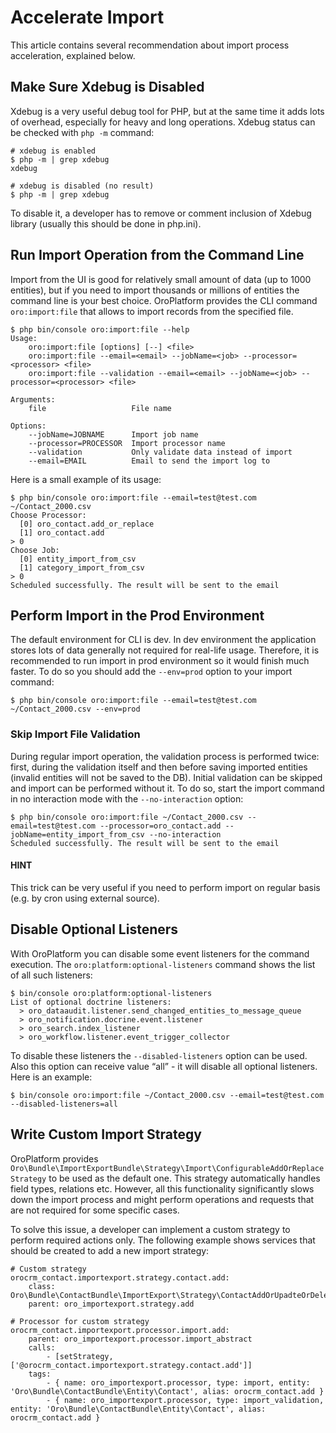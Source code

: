 <a id="index-0"></a>

# Accelerate Import

This article contains several recommendation about import process acceleration, explained below.

## Make Sure Xdebug is Disabled

Xdebug is a very useful debug tool for PHP, but at the same time it adds lots of overhead, especially for heavy and long
operations. Xdebug status can be checked with `php -m` command:

```none
# xdebug is enabled
$ php -m | grep xdebug
xdebug

# xdebug is disabled (no result)
$ php -m | grep xdebug
```

To disable it, a developer has to remove or comment inclusion of Xdebug library (usually this should be done in
php.ini).

## Run Import Operation from the Command Line

Import from the UI is good for relatively small amount of data (up to 1000 entities), but if you need to import thousands
or millions of entities the command line is your best choice. OroPlatform provides the CLI command `oro:import:file`
that allows to import records from the specified file.

```none
$ php bin/console oro:import:file --help
Usage:
    oro:import:file [options] [--] <file>
    oro:import:file --email=<email> --jobName=<job> --processor=<processor> <file>
    oro:import:file --validation --email=<email> --jobName=<job> --processor=<processor> <file>

Arguments:
    file                   File name

Options:
    --jobName=JOBNAME      Import job name
    --processor=PROCESSOR  Import processor name
    --validation           Only validate data instead of import
    --email=EMAIL          Email to send the import log to
```

Here is a small example of its usage:

```none
$ php bin/console oro:import:file --email=test@test.com ~/Contact_2000.csv
Choose Processor:
  [0] oro_contact.add_or_replace
  [1] oro_contact.add
> 0
Choose Job:
  [0] entity_import_from_csv
  [1] category_import_from_csv
> 0
Scheduled successfully. The result will be sent to the email
```

## Perform Import in the Prod Environment

The default environment for CLI is dev. In dev environment the application stores lots of data generally not required for real-life usage.
Therefore, it is recommended to run import in prod environment so it would finish much faster. To do so you should add
the `--env=prod` option to your import command:

```none
$ php bin/console oro:import:file --email=test@test.com ~/Contact_2000.csv --env=prod
```

### Skip Import File Validation

During regular import operation, the validation process is performed twice: first, during the validation itself and then
before saving imported entities (invalid entities will not be saved to the DB). Initial validation can be skipped and
import can be performed without it. To do so, start the import command in no interaction mode with the `--no-interaction` option:

```none
$ php bin/console oro:import:file ~/Contact_2000.csv --email=test@test.com --processor=oro_contact.add --jobName=entity_import_from_csv --no-interaction
Scheduled successfully. The result will be sent to the email
```

#### HINT
This trick can be very useful if you need to perform import on regular basis (e.g. by cron using external source).

## Disable Optional Listeners

With OroPlatform you can disable some event listeners for the command execution. The `oro:platform:optional-listeners`
command shows the list of all such listeners:

```none
$ bin/console oro:platform:optional-listeners
List of optional doctrine listeners:
  > oro_dataaudit.listener.send_changed_entities_to_message_queue
  > oro_notification.docrine.event.listener
  > oro_search.index_listener
  > oro_workflow.listener.event_trigger_collector
```

To disable these listeners the `--disabled-listeners` option can be used. Also this option can receive value “all” -
it will disable all optional listeners. Here is an example:

```none
$ bin/console oro:import:file ~/Contact_2000.csv --email=test@test.com --disabled-listeners=all
```

## Write Custom Import Strategy

OroPlatform provides `Oro\Bundle\ImportExportBundle\Strategy\Import\ConfigurableAddOrReplaceStrategy`
to be used as the default one. This strategy automatically handles field types, relations etc.
However, all this functionality significantly slows down the import process and might perform
operations and requests that are not required for some specific cases.

To solve this issue, a developer can implement a custom strategy to perform required actions only.
The following example shows services that should be created to add a new import strategy:

```none
# Custom strategy
orocrm_contact.importexport.strategy.contact.add:
    class: Oro\Bundle\ContactBundle\ImportExport\Strategy\ContactAddOrUpadteOrDeleteStrategy
    parent: oro_importexport.strategy.add

# Processor for custom strategy
orocrm_contact.importexport.processor.import.add:
    parent: oro_importexport.processor.import_abstract
    calls:
        - [setStrategy, ['@orocrm_contact.importexport.strategy.contact.add']]
    tags:
        - { name: oro_importexport.processor, type: import, entity: 'Oro\Bundle\ContactBundle\Entity\Contact', alias: orocrm_contact.add }
        - { name: oro_importexport.processor, type: import_validation, entity: 'Oro\Bundle\ContactBundle\Entity\Contact', alias: orocrm_contact.add }
```

